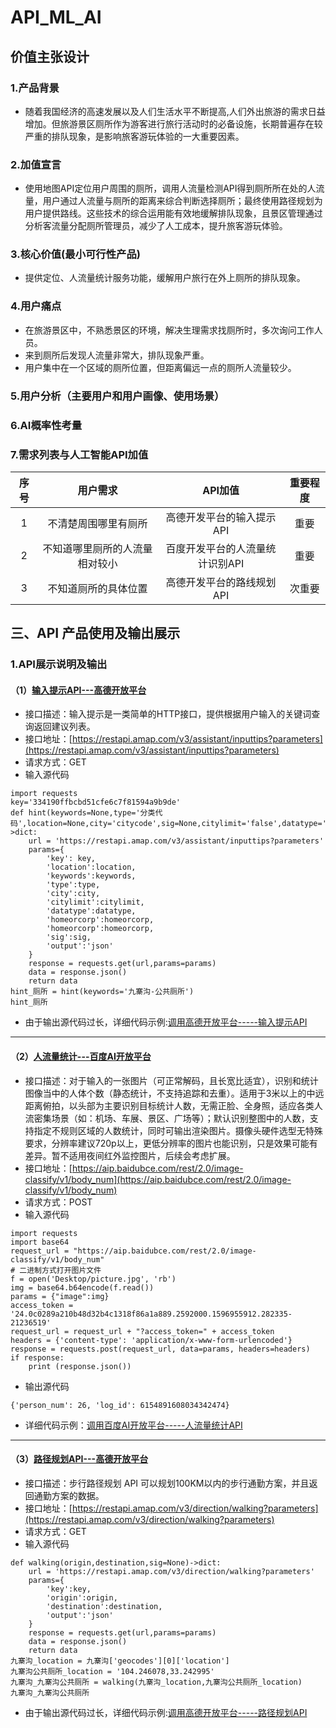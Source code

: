 # API_ML_AI
## 价值主张设计
### 1.产品背景
-  随着我国经济的高速发展以及人们生活水平不断提高,人们外出旅游的需求日益增加。但旅游景区厕所作为游客进行旅行活动时的必备设施，长期普遍存在较严重的排队现象，是影响旅客游玩体验的一大重要因素。
### 2.加值宣言
-  使用地图API定位用户周围的厕所，调用人流量检测API得到厕所所在处的人流量，用户通过人流量与厕所的距离来综合判断选择厕所；最终使用路径规划为用户提供路线。这些技术的综合运用能有效地缓解排队现象，且景区管理通过分析客流量分配厕所管理员，减少了人工成本，提升旅客游玩体验。
### 3.核心价值(最小可行性产品)
- 提供定位、人流量统计服务功能，缓解用户旅行在外上厕所的排队现象。
### 4.用户痛点
- 在旅游景区中，不熟悉景区的环境，解决生理需求找厕所时，多次询问工作人员。
- 来到厕所后发现人流量非常大，排队现象严重。
- 用户集中在一个区域的厕所位置，但距离偏远一点的厕所人流量较少。
### 5.用户分析（主要用户和用户画像、使用场景）
### 6.AI概率性考量
### 7.需求列表与人工智能API加值
| 序号 | 用户需求 | API加值 |重要程度|
|:------:| :------: | :------: | :------: |
| 1 | 不清楚周围哪里有厕所 | 高德开发平台的输入提示API |重要|
| 2 | 不知道哪里厕所的人流量相对较小 | 百度开发平台的人流量统计识别API |重要|
| 3 | 不知道厕所的具体位置  | 高德开发平台的路线规划API |次重要|
## 三、API 产品使用及输出展示
### 1.API展示说明及输出
#### （1）[输入提示API---高德开放平台](https://lbs.amap.com/api/webservice/guide/api/inputtips)
- 接口描述：输入提示是一类简单的HTTP接口，提供根据用户输入的关键词查询返回建议列表。
- 接口地址：[https://restapi.amap.com/v3/assistant/inputtips?parameters](https://restapi.amap.com/v3/assistant/inputtips?parameters)
- 请求方式：GET
- 输入源代码
```
import requests
key='334190ffbcbd51cfe6c7f81594a9b9de'
def hint(keywords=None,type='分类代码',location=None,city='citycode',sig=None,citylimit='false',datatype='all',homeorcorp=None)->dict:
    url = 'https://restapi.amap.com/v3/assistant/inputtips?parameters'
    params={
        'key': key,
        'location':location,
        'keywords':keywords,
        'type':type,
        'city':city,
        'citylimit':citylimit,
        'datatype':datatype,
        'homeorcorp':homeorcorp,
        'homeorcorp':homeorcorp,
        'sig':sig,
        'output':'json'
    }
    response = requests.get(url,params=params)
    data = response.json()
    return data
hint_厕所 = hint(keywords='九寨沟-公共厕所')
hint_厕所
```
- 由于输出源代码过长，详细代码示例:[调用高德开放平台-----输入提示API](https://www.jianshu.com/p/eaf69d91c30f)

***

#### （2）[人流量统计---百度AI开放平台](https://ai.baidu.com/ai-doc/BODY/7k3cpyy1t)
- 接口描述：对于输入的一张图片（可正常解码，且长宽比适宜），识别和统计图像当中的人体个数（静态统计，不支持追踪和去重）。适用于3米以上的中远距离俯拍，以头部为主要识别目标统计人数，无需正脸、全身照，适应各类人流密集场景（如：机场、车展、景区、广场等）；默认识别整图中的人数，支持指定不规则区域的人数统计，同时可输出渲染图片。摄像头硬件选型无特殊要求，分辨率建议720p以上，更低分辨率的图片也能识别，只是效果可能有差异。暂不适用夜间红外监控图片，后续会考虑扩展。
- 接口地址：[https://aip.baidubce.com/rest/2.0/image-classify/v1/body_num](https://aip.baidubce.com/rest/2.0/image-classify/v1/body_num)
- 请求方式：POST
- 输入源代码
```
import requests
import base64
request_url = "https://aip.baidubce.com/rest/2.0/image-classify/v1/body_num"
# 二进制方式打开图片文件
f = open('Desktop/picture.jpg', 'rb')
img = base64.b64encode(f.read())
params = {"image":img}
access_token = '24.0c0289a210b48d32b4c1318f86a1a889.2592000.1596955912.282335-21236519'
request_url = request_url + "?access_token=" + access_token
headers = {'content-type': 'application/x-www-form-urlencoded'}
response = requests.post(request_url, data=params, headers=headers)
if response:
    print (response.json())
```

- 输出源代码
```
{'person_num': 26, 'log_id': 6154891608034342474}
```
- 详细代码示例：[调用百度AI开放平台-----人流量统计API](https://www.jianshu.com/p/e2e66eeaf687)

***

#### （3）[路径规划API---高德开放平台](https://lbs.amap.com/api/webservice/guide/api/direction#walk)
- 接口描述：步行路径规划 API 可以规划100KM以内的步行通勤方案，并且返回通勤方案的数据。
- 接口地址：[https://restapi.amap.com/v3/direction/walking?parameters](https://restapi.amap.com/v3/direction/walking?parameters)
- 请求方式：GET
- 输入源代码
```
def walking(origin,destination,sig=None)->dict:
    url = 'https://restapi.amap.com/v3/direction/walking?parameters'
    params={
        'key':key,
        'origin':origin,
        'destination':destination,
        'output':'json'
    }
    response = requests.get(url,params=params)
    data = response.json()
    return data
九寨沟_location = 九寨沟['geocodes'][0]['location']
九寨沟公共厕所_location = '104.246078,33.242995'
九寨沟_九寨沟公共厕所 = walking(九寨沟_location,九寨沟公共厕所_location)
九寨沟_九寨沟公共厕所
```
- 由于输出源代码过长，详细代码示例:[调用高德开放平台-----路径规划API](https://www.jianshu.com/p/9b90f04c1878)
